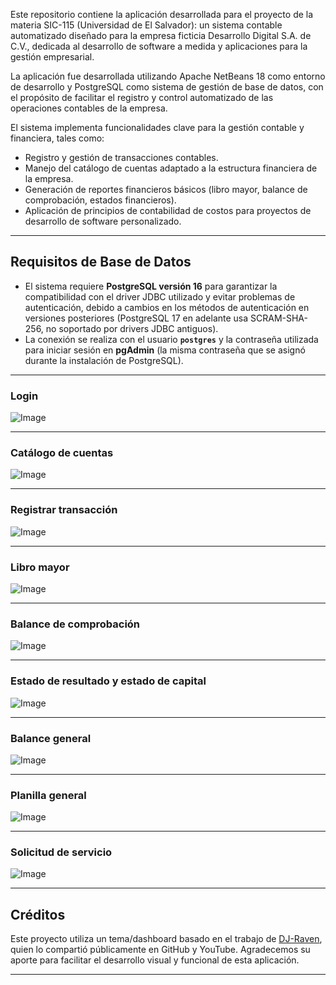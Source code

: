 Este repositorio contiene la aplicación desarrollada para el proyecto de la materia SIC-115 (Universidad de El Salvador): un sistema contable automatizado diseñado para la empresa ficticia Desarrollo Digital S.A. de C.V., dedicada al desarrollo de software a medida y aplicaciones para la gestión empresarial.

La aplicación fue desarrollada utilizando Apache NetBeans 18 como entorno de desarrollo y PostgreSQL como sistema de gestión de base de datos, con el propósito de facilitar el registro y control automatizado de las operaciones contables de la empresa.

El sistema implementa funcionalidades clave para la gestión contable y financiera, tales como:

- Registro y gestión de transacciones contables.
- Manejo del catálogo de cuentas adaptado a la estructura financiera de la empresa.
- Generación de reportes financieros básicos (libro mayor, balance de comprobación, estados financieros).
- Aplicación de principios de contabilidad de costos para proyectos de desarrollo de software personalizado.

---

## Requisitos de Base de Datos

- El sistema requiere **PostgreSQL versión 16** para garantizar la compatibilidad con el driver JDBC utilizado y evitar problemas de autenticación, debido a cambios en los métodos de autenticación en versiones posteriores (PostgreSQL 17 en adelante usa SCRAM-SHA-256, no soportado por drivers JDBC antiguos).
- La conexión se realiza con el usuario **`postgres`** y la contraseña utilizada para iniciar sesión en **pgAdmin** (la misma contraseña que se asignó durante la instalación de PostgreSQL).

---

### Login  
![Image](https://github.com/user-attachments/assets/9950d4a1-50b7-4c21-98e6-da575ed2f2d4)

---

### Catálogo de cuentas  
![Image](https://github.com/user-attachments/assets/dbd56ebe-7be1-4477-b67f-be2a625e4efe)

---

### Registrar transacción  
![Image](https://github.com/user-attachments/assets/1c67a4ec-b804-41d7-8dcd-54d0dff2ed68)

---

### Libro mayor  
![Image](https://github.com/user-attachments/assets/bbad2dac-403d-4058-aefd-cbbbfbd32d0c)

---

### Balance de comprobación  
![Image](https://github.com/user-attachments/assets/824ec6b3-2308-4060-bcb4-f849447d3b22)

---

### Estado de resultado y estado de capital  
![Image](https://github.com/user-attachments/assets/05517631-ed04-4e86-b671-d2764e98808e)

---

### Balance general  
![Image](https://github.com/user-attachments/assets/d95c5889-28a5-466c-87c8-bfa32a9c441b)

---

### Planilla general  
![Image](https://github.com/user-attachments/assets/83ce81f4-c83c-49ce-a722-7fbdc56f0800)

---

### Solicitud de servicio  
![Image](https://github.com/user-attachments/assets/14bf9711-3b6a-400b-9d5e-4f14d425839d)

---

## Créditos

Este proyecto utiliza un tema/dashboard basado en el trabajo de [DJ-Raven](https://github.com/DJ-Raven), quien lo compartió públicamente en GitHub y YouTube. Agradecemos su aporte para facilitar el desarrollo visual y funcional de esta aplicación.

---

